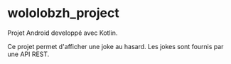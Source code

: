 # wololobzh_project

Projet Android developpé avec Kotlin.

Ce projet permet d'afficher une joke au hasard. Les jokes sont fournis par une API REST.

